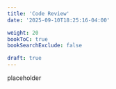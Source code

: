 ```yaml
---
title: 'Code Review'
date: '2025-09-10T18:25:16-04:00'

weight: 20
bookToC: true
bookSearchExclude: false

draft: true
---
```


placeholder